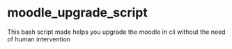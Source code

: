 # moodle_upgrade_script
This bash script made helps you upgrade the moodle in cli without the need of human intervention
